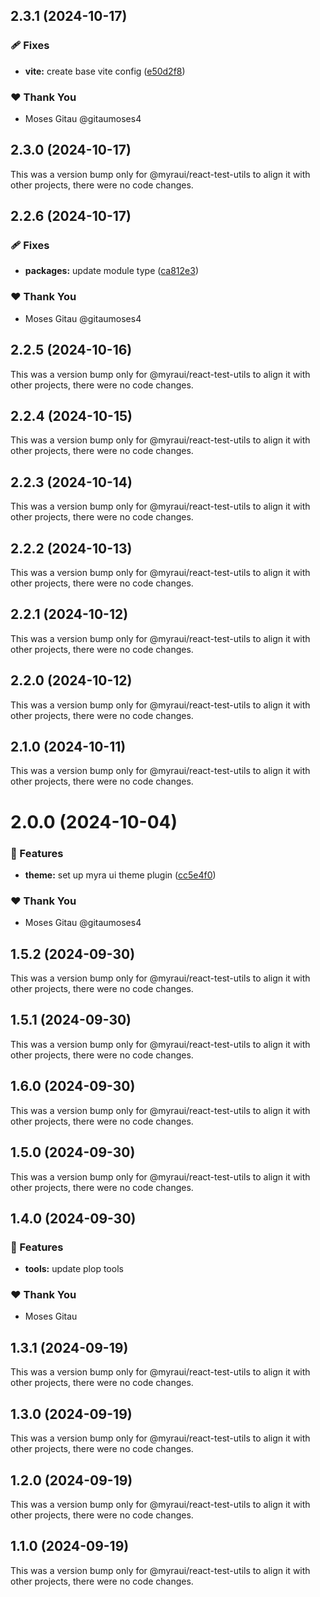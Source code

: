 ## 2.3.1 (2024-10-17)


### 🩹 Fixes

- **vite:** create base vite config ([e50d2f8](https://github.com/myraui/myraui/commit/e50d2f8))


### ❤️  Thank You

- Moses Gitau @gitaumoses4

## 2.3.0 (2024-10-17)

This was a version bump only for @myraui/react-test-utils to align it with other projects, there were no code changes.

## 2.2.6 (2024-10-17)


### 🩹 Fixes

- **packages:** update module type ([ca812e3](https://github.com/myraui/myraui/commit/ca812e3))


### ❤️  Thank You

- Moses Gitau @gitaumoses4

## 2.2.5 (2024-10-16)

This was a version bump only for @myraui/react-test-utils to align it with other projects, there were no code changes.

## 2.2.4 (2024-10-15)

This was a version bump only for @myraui/react-test-utils to align it with other projects, there were no code changes.

## 2.2.3 (2024-10-14)

This was a version bump only for @myraui/react-test-utils to align it with other projects, there were no code changes.

## 2.2.2 (2024-10-13)

This was a version bump only for @myraui/react-test-utils to align it with other projects, there were no code changes.

## 2.2.1 (2024-10-12)

This was a version bump only for @myraui/react-test-utils to align it with other projects, there were no code changes.

## 2.2.0 (2024-10-12)

This was a version bump only for @myraui/react-test-utils to align it with other projects, there were no code changes.

## 2.1.0 (2024-10-11)

This was a version bump only for @myraui/react-test-utils to align it with other projects, there were no code changes.

# 2.0.0 (2024-10-04)


### 🚀 Features

- **theme:** set up myra ui theme plugin ([cc5e4f0](https://github.com/myraui/myraui/commit/cc5e4f0))


### ❤️  Thank You

- Moses Gitau @gitaumoses4

## 1.5.2 (2024-09-30)

This was a version bump only for @myraui/react-test-utils to align it with other projects, there were no code changes.

## 1.5.1 (2024-09-30)

This was a version bump only for @myraui/react-test-utils to align it with other projects, there were no code changes.

## 1.6.0 (2024-09-30)

This was a version bump only for @myraui/react-test-utils to align it with other projects, there were no code changes.

## 1.5.0 (2024-09-30)

This was a version bump only for @myraui/react-test-utils to align it with other projects, there were no code changes.

## 1.4.0 (2024-09-30)


### 🚀 Features

- **tools:** update plop tools


### ❤️  Thank You

- Moses Gitau

## 1.3.1 (2024-09-19)

This was a version bump only for @myraui/react-test-utils to align it with other projects, there were no code changes.

## 1.3.0 (2024-09-19)

This was a version bump only for @myraui/react-test-utils to align it with other projects, there were no code changes.

## 1.2.0 (2024-09-19)

This was a version bump only for @myraui/react-test-utils to align it with other projects, there were no code changes.

## 1.1.0 (2024-09-19)

This was a version bump only for @myraui/react-test-utils to align it with other projects, there were no code changes.
